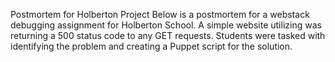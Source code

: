 Postmortem for Holberton Project Below is a postmortem for a webstack debugging assignment for Holberton School. A simple website utilizing was returning a 500 status code to any GET requests. Students were tasked with identifying the problem and creating a Puppet script for the solution.